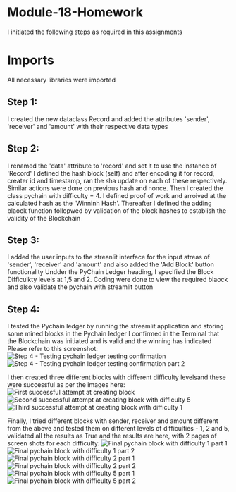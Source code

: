 # Module-18-Homework

I initiated the following steps as required in this assignments

# Imports
All necessary libraries were imported

## Step 1:
I created the new dataclass Record and added the attributes 'sender', 'receiver' and 'amount' with their respective data types

## Step 2:
I renamed the 'data' attribute to 'record' and set it to use the instance of 'Record'
I defined the hash block (self) and after encoding it for record, creater id and timestamp, ran the sha update on each of these respectively. Similar actions were done on previous hash and nonce.
Then I created the class pychain with difficulty = 4. I defined proof of work and arroived at the calculated hash as the 'Winninh Hash'. Thereafter I defined the adding blaock function follopwed by validation of the block hashes to establish the validity of the Blockchain

## Step 3:
I added the user inputs to the streanlit interface for the input atreas of 'sender', 'receiver' and 'amount' and also added the 'Add Block' button functionality
Undder the PyChain Ledger heading, I specified the Block Difficulkty levels at 1,5 and 2. Coding were done to view the required blaock and also validate the pychain with streamlit button

## Step 4:
I tested the Pychain ledger by running the streamlit application and storing some mined blocks in the Pychain ledger
I confirmed in the Terminal that the Blockchain was initiated and is valid and the winning has indicated
Please refer to this screenshot:
![Step 4 - Testing pychain ledger testing confirmation](https://github.com/Ram4Fintech/Module-18-Homework/assets/121836558/5a1ef260-39fe-4f29-9de6-c008f1315fb6)
![Step 4 - Testing pychain ledger testing confirmation part 2](https://github.com/Ram4Fintech/Module-18-Homework/assets/121836558/4aadb12e-9dc7-443e-a040-1f17e7cc2013)



I then created three different blocks with different difficulty levelsand  these were successful as per the images here:
![First successful attempt at creating block](https://github.com/Ram4Fintech/Module-18-Homework/assets/121836558/5090746a-1f2a-419c-895c-696cfb861bf4)
![Second successful attempt at creating block with difficulty 5](https://github.com/Ram4Fintech/Module-18-Homework/assets/121836558/41001091-ff63-43c8-844c-5c8ee924c85f)
![Third successful attempt at creating block with difficulty 1](https://github.com/Ram4Fintech/Module-18-Homework/assets/121836558/87b6085a-e70b-4704-898d-a8317616483a)

Finally, I tried different blocks with sender, receiver and amount different from the above and tested them on different levels of difficulties - 1, 2 and 5, validated all the results as True and the results are here, with 2 pages of screen shots for each difficulty:
![Final pychain block with difficulty 1 part 1](https://github.com/Ram4Fintech/Module-18-Homework/assets/121836558/7e716113-3e5f-4deb-8a62-4369b897c4b6)
![Final pychain block with difficulty 1 part 2](https://github.com/Ram4Fintech/Module-18-Homework/assets/121836558/54c466f4-939b-47cd-adf1-f82d1a634fa8)
![Final pychain block with difficulty 2 part 1](https://github.com/Ram4Fintech/Module-18-Homework/assets/121836558/65c5acd3-4fc5-459c-83ac-7751b8d22d91)
![Final pychain block with difficulty 2 part 2](https://github.com/Ram4Fintech/Module-18-Homework/assets/121836558/7369b805-b4d2-4eac-81cc-58df099899e2)
![Final pychain block with difficulty 5 part 1](https://github.com/Ram4Fintech/Module-18-Homework/assets/121836558/fe7bc200-2cd7-42b7-9406-ac826c47fb36)
![Final pychain block with difficulty 5 part 2](https://github.com/Ram4Fintech/Module-18-Homework/assets/121836558/4fdf9bc5-3661-4b7f-b041-75101a5c83fc)








